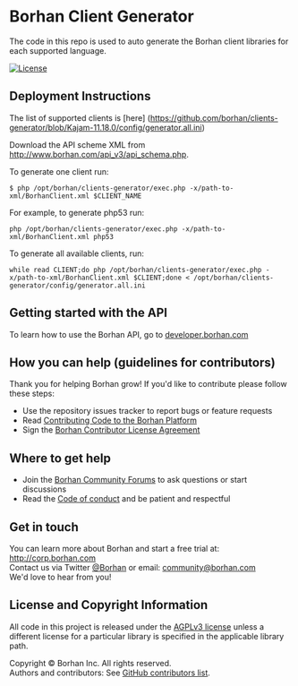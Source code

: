 # Borhan Client Generator
The code in this repo is used to auto generate the Borhan client libraries for each supported language.

[![License](https://img.shields.io/badge/license-AGPLv3-blue.svg)](http://www.gnu.org/licenses/agpl-3.0.html)

## Deployment Instructions
The list of supported clients is [here] (https://github.com/borhan/clients-generator/blob/Kajam-11.18.0/config/generator.all.ini)

Download the API scheme XML from http://www.borhan.com/api_v3/api_schema.php.

To generate one client run:
```
$ php /opt/borhan/clients-generator/exec.php -x/path-to-xml/BorhanClient.xml $CLIENT_NAME
```

For example, to generate php53 run:
```
php /opt/borhan/clients-generator/exec.php -x/path-to-xml/BorhanClient.xml php53
```

To generate all available clients, run:
```
while read CLIENT;do php /opt/borhan/clients-generator/exec.php -x/path-to-xml/BorhanClient.xml $CLIENT;done < /opt/borhan/clients-generator/config/generator.all.ini
```

## Getting started with the API
To learn how to use the Borhan API, go to [developer.borhan.com](https://developer.borhan.com/)

## How you can help (guidelines for contributors) 
Thank you for helping Borhan grow! If you'd like to contribute please follow these steps:
* Use the repository issues tracker to report bugs or feature requests
* Read [Contributing Code to the Borhan Platform](https://github.com/borhan/platform-install-packages/blob/master/doc/Contributing-to-the-Borhan-Platform.md)
* Sign the [Borhan Contributor License Agreement](https://agentcontribs.borhan.org/)

## Where to get help
* Join the [Borhan Community Forums](https://forum.borhan.org/) to ask questions or start discussions
* Read the [Code of conduct](https://forum.borhan.org/faq) and be patient and respectful

## Get in touch
You can learn more about Borhan and start a free trial at: http://corp.borhan.com    
Contact us via Twitter [@Borhan](https://twitter.com/Borhan) or email: community@borhan.com  
We'd love to hear from you!

## License and Copyright Information
All code in this project is released under the [AGPLv3 license](http://www.gnu.org/licenses/agpl-3.0.html) unless a different license for a particular library is specified in the applicable library path.   

Copyright © Borhan Inc. All rights reserved.   
Authors and contributors: See [GitHub contributors list](https://github.com/borhan/clients-generator/graphs/contributors).  
